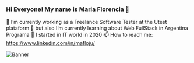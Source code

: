 ### Hi Everyone! My name is Maria Florencia 👋
🔭 I’m currently working as a Freelance Software Tester at the Utest plataform
🌱 but also I’m currently learning about Web FullStack in Argentina Programa
💬 I started in IT world in 2020
📫 How to reach me: https://www.linkedin.com/in/mafloju/

![Banner](https://user-images.githubusercontent.com/96446385/187094457-7ac37601-f925-4fb1-b07b-ddde86d1973f.png)

<!--
**maflojuarez/maflojuarez** is a ✨ _special_ ✨ repository because its `README.md` (this file) appears on your GitHub profile.



-->
